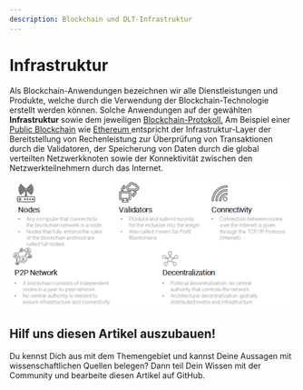 ```yaml
---
description: Blockchain und DLT-Infrastruktur
---
```


# Infrastruktur

Als Blockchain-Anwendungen bezeichnen wir alle Dienstleistungen und Produkte, welche durch die Verwendung der Blockchain-Technologie erstellt werden können. Solche Anwendungen auf der gewählten **Infrastruktur** sowie dem jeweiligen [Blockchain-Protokoll.](https://lab.ledgerlabs.li/dlt/technologie/protokoll) Am Beispiel einer[ Public Blockchain](https://lab.ledgerlabs.li/dlt/distributed-ledger-technologien/definition/public-ledgers) wie [Ethereum ](https://lab.ledgerlabs.li/dlt/distributed-ledger-technologien/projekte/ethereum)entspricht der Infrastruktur-Layer der Bereitstellung von Rechenleistung zur Überprüfung von Transaktionen durch die Validatoren, der Speicherung von Daten durch die global verteilten Netzwerkknoten sowie der Konnektivität zwischen den Netzwerkteilnehmern durch das Internet. 

![Eigene Darstellung in Anlehnung an Blockchainhub \(2019\).](../../.gitbook/assets/image%20%2812%29.png)

## Hilf uns diesen Artikel auszubauen!

Du kennst Dich aus mit dem Themengebiet und kannst Deine Aussagen mit wissenschaftlichen Quellen belegen? Dann teil Dein Wissen mit der Community und bearbeite diesen Artikel auf GitHub.


